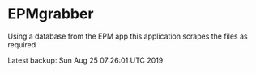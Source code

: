 # EPMgrabber
Using a database from the EPM app this application scrapes the files as required


Latest backup: Sun Aug 25 07:26:01 UTC 2019
